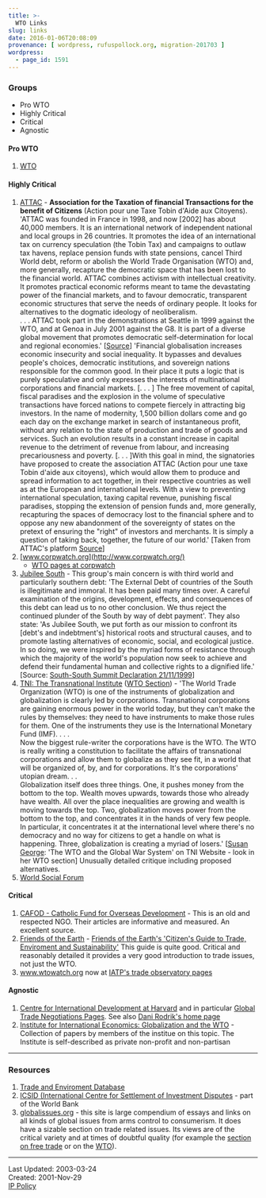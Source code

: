 ```yaml
---
title: >-
  WTO Links
slug: links
date: 2016-01-06T20:08:09
provenance: [ wordpress, rufuspollock.org, migration-201703 ]
wordpress:
  - page_id: 1591
---
```


### Groups

  * Pro WTO
  * Highly Critical
  * Critical
  * Agnostic

#### Pro WTO

  1. [WTO](http://www.wto.org)

#### Highly Critical

  1. [ATTAC](http://www.attac.org/) \- **Association for the Taxation of financial Transactions for the benefit of Citizens** (Action pour une Taxe Tobin d'Aide aux Citoyens).
'ATTAC was founded in France in 1998, and now [2002] has about 40,000 members. It is an international network of independent national and local groups in 26 countries. It promotes the idea of an international tax on currency
speculation (the Tobin Tax) and campaigns to outlaw tax havens, replace pension funds with state pensions, cancel Third World debt, reform or abolish the World Trade Organisation (WTO) and, more generally, recapture the democratic space that has been lost to the financial world.
ATTAC combines activism with intellectual creativity. It promotes practical economic reforms meant to tame the devastating power of the financial markets, and to favour democratic, transparent economic structures that serve the needs of ordinary people. It looks for alternatives to the dogmatic ideology of neoliberalism.  
. . . ATTAC took part in the demonstrations at Seattle in 1999 against the WTO, and at Genoa in July 2001 against the G8. It is part of a diverse global movement that promotes democratic self-determination for local and regional
economies.' [[Source](http://attac.org.uk/attac/html/about.vm)]
'Financial globalisation increases economic insecurity and social inequality. It bypasses and devalues people's choices, democratic institutions, and sovereign nations responsible for the common good. In their place it puts a
logic that is purely speculative and only expresses the interests of multinational corporations and financial markets.
[. . . ] The free movement of capital, fiscal paradises and the explosion in the volume of speculative transactions have forced nations to compete fiercely in attracting big investors. In the name of modernity, 1,500 billion dollars come and go each day on the exchange market in search of instantaneous profit, without any relation to the state of production and trade of goods and services. Such an evolution results in a constant increase in capital revenue to the detriment of revenue from labour, and increasing precariousness and
poverty.
[. . . ]With this goal in mind, the signatories have proposed to create the association ATTAC (Action pour une taxe Tobin d'aide aux citoyens), which would allow them to produce and spread information to act together, in their
respective countries as well as at the European and international levels. With a view to preventing international speculation, taxing capital revenue, punishing fiscal paradises, stopping the extension of pension funds and, more
generally, recapturing the spaces of democracy lost to the financial sphere and to oppose any new abandonment of the sovereignty of states on the pretext of ensuring the "right" of investors and merchants. It is simply a question of taking back, together, the future of our world.' [Taken from ATTAC's platform [Source](http://attac.org/fra/asso/doc/plateformeen.htm)]
  2. [www.corpwatch.org](http://www.corpwatch.org/)
      * [WTO pages at corpwatch](http://www.corpwatch.org/issues/PII.jsp?topicid=112)
  3. [Jubilee South](http://www.jubileesouth.net/) \- This group's main concern is with third world and particularly southern debt: 'The External Debt of countries of the South is illegitimate and immoral. It has been paid many times over. A careful examination of the origins, development, effects, and consequences of this debt can lead us to no other conclusion. We thus reject the continued plunder of the South by way of debt payment'. They also state:
'As Jubilee South, we put forth as our mission to confront its [debt's and indebtment's] historical roots and structural causes, and to promote lasting alternatives of economic, social, and ecological justice. In so doing, we were inspired by the myriad forms of resistance through which the majority of the world's population now seek to achieve and defend their fundamental human and collective rights to a dignified life.'
[Source: [South-South Summit Declaration
21/11/1999](http://www.jubileesouth.net/summit/19991121/declaration_en.html)]
  4. [TNI: The Transnational Institute](http://www.tni.org/) ([WTO Section](http://www.tni.org/issues/wto/index.htm)) - 'The World Trade Organization (WTO) is one of the instruments of globalization and globalization is clearly led by corporations. Transnational corporations are gaining enormous power in the world today, but they can't make the rules by themselves: they need to have instruments to make those rules for them. One of the instruments they use is the International Monetary Fund (IMF). . . .   
Now the biggest rule-writer the corporations have is the WTO. The WTO is really writing a constitution to facilitate the affairs of transnational corporations and allow them to globalize as they see fit, in a world that will be organized of, by, and for corporations. It's the corporations' utopian dream. . .  
Globalization itself does three things. One, it pushes money from the bottom to the top. Wealth moves upwards, towards those who already have wealth. All over the place inequalities are growing and wealth is moving towards the top. Two, globalization moves power from the bottom to the top, and concentrates it in the hands of very few people. In particular, it concentrates it at the international level where there's no democracy and no way for citizens to get a handle on what is happening. Three, globalization is creating a myriad of losers.' [[Susan George](http://www.tni.org/george/): 'The WTO and the Global
War System' on TNI Website - look in her WTO section] Unusually detailed
critique including proposed alternatives.
  5. [World Social Forum](http://www.worldsocialforum.org/)

#### Critical

  1. [CAFOD - Catholic Fund for Overseas Development](http://www.cafod.org.uk/) \- This is an old and respected NGO. Their articles are informative and measured. An excellent source.
  2. [Friends of the Earth](http://www.foei.org/) \- [Friends of the Earth's 'Citizen's Guide to Trade, Enviroment and Sustainability'](http://www.foei.org/activist_guide/tradeweb/index.htm) This guide is quite good. Critical and reasonably detailed it provides a very good introduction to trade issues, not just the WTO.
  3. www.wtowatch.org now at [IATP's trade observatory pages](http://www.tradeobservatory.org/pages/home.cfm)

#### Agnostic

  1. [Centre for International Development at Harvard](http://www.cid.harvard.edu/) and in particular [Global Trade Negotiations Pages](http://www.cid.harvard.edu/cidtrade/). See also [Dani Rodrik's home page](http://ksghome.harvard.edu/~.drodrik.academic.ksg/)
  2. [Institute for International Economics: Globalization and the WTO](http://www.iie.com/topics/globalization/hotglobal.htm) \- Collection of papers by members of the institue on this topic. The Institute is self-described as private non-profit and non-partisan

* * *

### Resources

  1. [Trade and Enviroment Database](http://www.american.edu/TED/ted.htm)
  2. [ICSID (International Centre for Settlement of Investment Disputes](http://www.worldbank.org/icsid/) \- part of the World Bank
  3. [globalissues.org](http://www.globalissues.org/) \- this site is large compendium of essays and links on all kinds of global issues from arms control to consumerism. It does have a sizable section on trade related issues. Its views are of the critical variety and at times of doubtful quality (for example the [section on free trade](http://www.globalissues.org/TradeRelated/FreeTrade.asp) or on the [WTO](http://www.globalissues.org/TradeRelated/FreeTrade/WTO.asp)).
  
  

* * *


Last Updated: 2003-03-24  
Created: 2001-Nov-29  
[IP Policy](/copying/)




